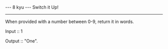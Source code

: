 --- 8 kyu --- Switch it Up!

------

When provided with a number between 0-9, return it in words.

Input :: 1

Output :: "One".